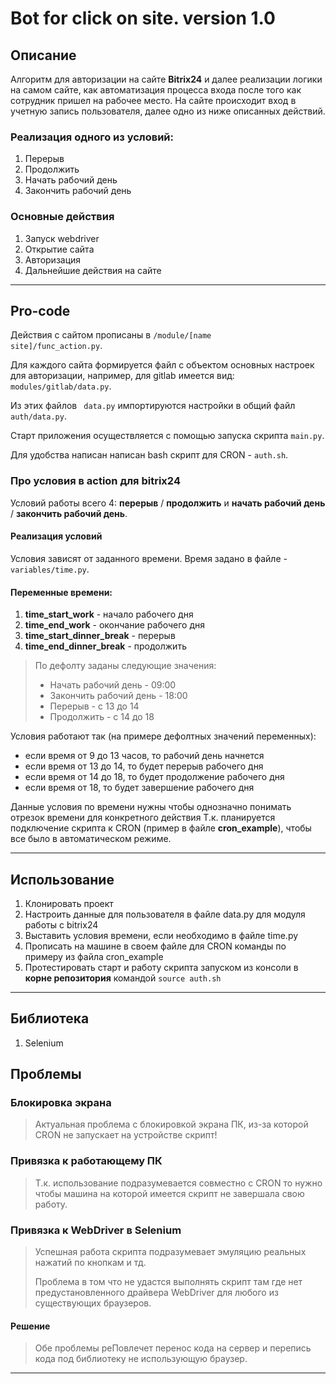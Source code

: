 # Bot for click on site. version 1.0

## Описание
Алгоритм для авторизации на сайте **Bitrix24** и далее реализации логики на самом сайте, как автоматизация процесса входа после того как сотрудник пришел на рабочее место.
На сайте происходит вход в учетную запись пользователя, далее одно из ниже описанных действий.

### Реализация одного из условий:
1) Перерыв
2) Продолжить
3) Начать рабочий день
4) Закончить рабочий день

### Основные действия
1) Запуск webdriver
2) Открытие сайта
3) Авторизация
4) Дальнейшие действия на сайте

<hr>

## Pro-code
Действия с сайтом прописаны в <code>/module/[name site]/func_action.py</code>.

Для каждого сайта формируется файл с объектом основных настроек для авторизации, например, для gitlab имеется вид: <code>modules/gitlab/data.py</code>.

Из этих файлов <code> data.py</code> импортируются настройки в общий файл <code>auth/data.py</code>.

Старт приложения осуществляется с помощью запуска скрипта <code>main.py</code>.

Для удобства написан написан bash скрипт для CRON - <code>auth.sh</code>.

### Про условия в action для bitrix24
Условий работы всего 4: **перерыв** / **продолжить** и **начать рабочий день** / **закончить рабочий день**.

#### Реализация условий
Условия зависят от заданного времени. Время задано в файле - <code>variables/time.py</code>.

#### Переменные времени:
1) **time_start_work** - начало рабочего дня
2) **time_end_work** - окончание рабочего дня
3) **time_start_dinner_break** - перерыв
4) **time_end_dinner_break** - продолжить

<blockquote>
  По дефолту заданы следующие значения:
    <ul>
        <li>Начать рабочий день - 09:00</li>
        <li>Закончить рабочий день - 18:00</li>
        <li>Перерыв - с 13 до 14</li>
        <li>Продолжить - с 14 до 18</li>
    </ul>
</blockquote>

Условия работают так (на примере дефолтных значений переменных):
  - если время от 9 до 13 часов, то рабочий день начнется
  - если время от 13 до 14, то будет перерыв рабочего дня
  - если время от 14 до 18, то будет продолжение рабочего дня
  - если время от 18, то будет завершение рабочего дня

Данные условия по времени нужны чтобы однозначно понимать отрезок времени для конкретного действия
Т.к. планируется подключение скрипта к CRON (пример в файле **cron_example**), чтобы все было в автоматическом режиме. 

<hr>

## Использование
1) Клонировать проект
2) Настроить данные для пользователя в файле data.py для модуля работы с bitrix24
3) Выставить условия времени, если необходимо в файле time.py
4) Прописать на машине в своем файле для CRON команды по примеру из файла cron_example
5) Протестировать старт и работу скрипта запуском из консоли в **корне репозитория** командой `source auth.sh`

<hr>

## Библиотека
1) Selenium

## Проблемы
### Блокировка экрана
<blockquote>
    <p>Актуальная проблема с блокировкой экрана ПК, из-за которой CRON не запускает на устройстве скрипт!</p>
</blockquote>

### Привязка к работающему ПК
<blockquote>
    <p>Т.к. использование подразумевается совместно с CRON то нужно чтобы машина на которой имеется скрипт не завершала свою работу.</p>
</blockquote>

### Привязка к WebDriver в Selenium
<blockquote>
    <p>Успешная работа скрипта подразумевает эмуляцию реальных нажатий по кнопкам и тд.</p>
    <p>Проблема в том что не удастся выполнять скрипт там где нет предустановленного драйвера WebDriver для любого из существующих браузеров.</p>
</blockquote>

#### Решение
<blockquote>
    <p>Обе проблемы реПовлечет перенос кода на сервер и перепись кода под библиотеку не использующую браузер.</p>
</blockquote>

<hr>